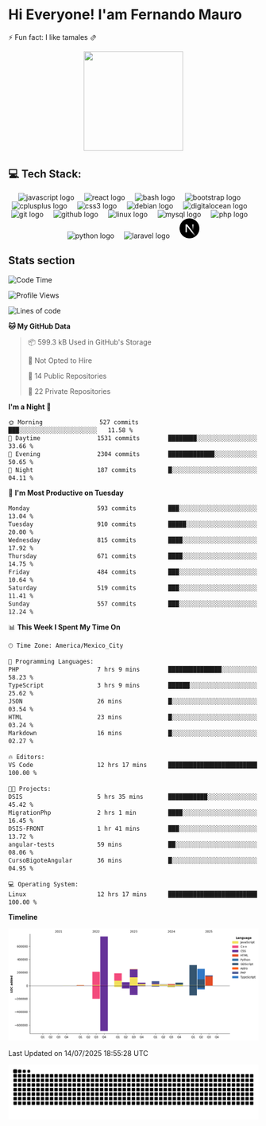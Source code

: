<h1>Hi Everyone! I'am Fernando Mauro </h1>
<p>⚡ Fun fact: I like tamales 🫔</p>

<div align="center">
  <img height="200" width="200" src="https://c.tenor.com/D9bWSaEUuwoAAAAC/tenor.gif"  />
</div>

## 💻 Tech Stack:
<div align="center">
  <img src="https://cdn.jsdelivr.net/gh/devicons/devicon/icons/javascript/javascript-original.svg" height="40" width="40" alt="javascript logo"  />
  <img width="12" />
  <img src="https://cdn.jsdelivr.net/gh/devicons/devicon/icons/react/react-original.svg" height="40" width="40" alt="react logo"  />
  <img width="12" />
  <img src="https://cdn.jsdelivr.net/gh/devicons/devicon/icons/bash/bash-original.svg" height="40" width="40" alt="bash logo"  />
  <img width="12" />
  <img src="https://cdn.jsdelivr.net/gh/devicons/devicon/icons/bootstrap/bootstrap-original.svg" height="40" width="40" alt="bootstrap logo"  />
  <img width="12" />
  <img src="https://cdn.jsdelivr.net/gh/devicons/devicon/icons/cplusplus/cplusplus-original.svg" height="40" width="40" alt="cplusplus logo"  />
  <img width="12" />
  <img src="https://cdn.jsdelivr.net/gh/devicons/devicon/icons/css3/css3-original.svg" height="40" width="40" alt="css3 logo"  />
  <img width="12" />
  <img src="https://cdn.jsdelivr.net/gh/devicons/devicon/icons/debian/debian-original.svg" height="40" width="40" alt="debian logo"  />
  <img width="12" />
  <img src="https://cdn.jsdelivr.net/gh/devicons/devicon/icons/digitalocean/digitalocean-original.svg" height="40" width="40" alt="digitalocean logo"  />
  <img width="12" />
  <img src="https://cdn.jsdelivr.net/gh/devicons/devicon/icons/git/git-original.svg" height="40" width="40" alt="git logo"  />
  <img width="12" />
  <img src="https://cdn.jsdelivr.net/gh/devicons/devicon/icons/github/github-original.svg" height="40" width="40" alt="github logo"  />
  <img width="12" />
  <img src="https://cdn.jsdelivr.net/gh/devicons/devicon/icons/linux/linux-original.svg" height="40" width="40" alt="linux logo"  />
  <img width="12" />
  <img src="https://cdn.jsdelivr.net/gh/devicons/devicon/icons/mysql/mysql-original.svg" height="40" width="40" alt="mysql logo"  />
  <img width="12" />
  <img src="https://cdn.jsdelivr.net/gh/devicons/devicon/icons/php/php-original.svg" height="40" width="40" alt="php logo"  />
  <img width="12" />
  <img src="https://cdn.jsdelivr.net/gh/devicons/devicon/icons/python/python-original.svg" height="40" width="40" alt="python logo"  />
  <img width="12" />
  <img src="https://upload.wikimedia.org/wikipedia/commons/thumb/9/9a/Laravel.svg/50px-Laravel.svg.png" height="40" width="40" alt="laravel logo"  />
  <img width="12" />
  <img src="https://raw.githubusercontent.com/devicons/devicon/ca28c779441053191ff11710fe24a9e6c23690d6/icons/nextjs/nextjs-original.svg" height="40" width="40" alt="Next js logo"  />
</div>

## Stats section
<!--START_SECTION:waka-->
![Code Time](http://img.shields.io/badge/Code%20Time-1%2C400%20hrs%2038%20mins-blue)

![Profile Views](http://img.shields.io/badge/Profile%20Views-0-blue)

![Lines of code](https://img.shields.io/badge/From%20Hello%20World%20I%27ve%20Written-2.4%20million%20lines%20of%20code-blue)

**🐱 My GitHub Data** 

> 📦 599.3 kB Used in GitHub's Storage 
 > 
> 🚫 Not Opted to Hire
 > 
> 📜 14 Public Repositories 
 > 
> 🔑 22 Private Repositories 
 > 
**I'm a Night 🦉** 

```text
🌞 Morning                527 commits         ███░░░░░░░░░░░░░░░░░░░░░░   11.58 % 
🌆 Daytime                1531 commits        ████████░░░░░░░░░░░░░░░░░   33.66 % 
🌃 Evening                2304 commits        █████████████░░░░░░░░░░░░   50.65 % 
🌙 Night                  187 commits         █░░░░░░░░░░░░░░░░░░░░░░░░   04.11 % 
```
📅 **I'm Most Productive on Tuesday** 

```text
Monday                   593 commits         ███░░░░░░░░░░░░░░░░░░░░░░   13.04 % 
Tuesday                  910 commits         █████░░░░░░░░░░░░░░░░░░░░   20.00 % 
Wednesday                815 commits         ████░░░░░░░░░░░░░░░░░░░░░   17.92 % 
Thursday                 671 commits         ████░░░░░░░░░░░░░░░░░░░░░   14.75 % 
Friday                   484 commits         ███░░░░░░░░░░░░░░░░░░░░░░   10.64 % 
Saturday                 519 commits         ███░░░░░░░░░░░░░░░░░░░░░░   11.41 % 
Sunday                   557 commits         ███░░░░░░░░░░░░░░░░░░░░░░   12.24 % 
```


📊 **This Week I Spent My Time On** 

```text
🕑︎ Time Zone: America/Mexico_City

💬 Programming Languages: 
PHP                      7 hrs 9 mins        ███████████████░░░░░░░░░░   58.23 % 
TypeScript               3 hrs 9 mins        ██████░░░░░░░░░░░░░░░░░░░   25.62 % 
JSON                     26 mins             █░░░░░░░░░░░░░░░░░░░░░░░░   03.54 % 
HTML                     23 mins             █░░░░░░░░░░░░░░░░░░░░░░░░   03.24 % 
Markdown                 16 mins             █░░░░░░░░░░░░░░░░░░░░░░░░   02.27 % 

🔥 Editors: 
VS Code                  12 hrs 17 mins      █████████████████████████   100.00 % 

🐱‍💻 Projects: 
DSIS                     5 hrs 35 mins       ███████████░░░░░░░░░░░░░░   45.42 % 
MigrationPhp             2 hrs 1 min         ████░░░░░░░░░░░░░░░░░░░░░   16.45 % 
DSIS-FRONT               1 hr 41 mins        ███░░░░░░░░░░░░░░░░░░░░░░   13.72 % 
angular-tests            59 mins             ██░░░░░░░░░░░░░░░░░░░░░░░   08.06 % 
CursoBigoteAngular       36 mins             █░░░░░░░░░░░░░░░░░░░░░░░░   04.95 % 

💻 Operating System: 
Linux                    12 hrs 17 mins      █████████████████████████   100.00 % 
```

**Timeline**

![Lines of Code chart](https://raw.githubusercontent.com/Fernando-Mauro/Fernando-Mauro/master/assets/bar_graph.png)


 Last Updated on 14/07/2025 18:55:28 UTC
<!--END_SECTION:waka-->

<img src="https://raw.githubusercontent.com/fernando-mauro/fernando-mauro/output/snake.svg" alt="Snake animation" />
